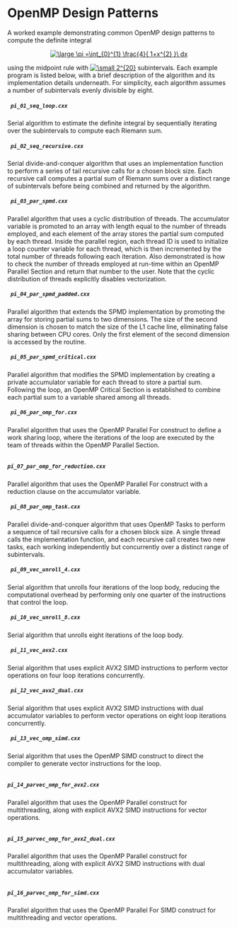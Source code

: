 # OpenMP Design Patterns

A worked example demonstrating common OpenMP design patterns to compute the definite integral

<p align="center">
<a href="https://www.codecogs.com/eqnedit.php?latex=\large&space;\pi&space;=\int_{0}^{1}&space;\frac{4}{&space;1&plus;x^{2}&space;}\&space;dx" target="_blank"><img src="https://latex.codecogs.com/gif.latex?\large&space;\pi&space;=\int_{0}^{1}&space;\frac{4}{&space;1&plus;x^{2}&space;}\&space;dx" title="\large \pi =\int_{0}^{1} \frac{4}{ 1+x^{2} }\ dx" /></a>
</p>

using the midpoint rule with <a href="https://www.codecogs.com/eqnedit.php?latex=\small&space;2^{20}" target="_blank"><img src="https://latex.codecogs.com/gif.latex?\small&space;2^{20}" title="\small 2^{20}" /></a> subintervals.  Each example program is listed below, with a brief description of the algorithm and its implementation details underneath.  For simplicity, each algorithm assumes a number of subintervals evenly divisible by eight.

##### <code> pi_01_seq_loop.cxx </code>
Serial algorithm to estimate the definite integral by sequentially iterating over the subintervals to compute each Riemann sum.

##### <code> pi_02_seq_recursive.cxx </code>
Serial divide-and-conquer algorithm that uses an implementation function to perform a series of tail recursive calls for a chosen block size.  Each recursive call computes a partial sum of Riemann sums over a distinct range of subintervals before being combined and returned by the algorithm.

##### <code> pi_03_par_spmd.cxx </code>
Parallel algorithm that uses a cyclic distribution of threads. The accumulator variable is promoted to an array with length equal to the number of threads employed, and each element of the array stores the partial sum computed by each thread.  Inside the parallel region, each thread ID is used to initialize a loop counter variable for each thread, which is then incremented by the total number of threads following each iteration.  Also demonstrated is how to check the number of threads employed at run-time within an OpenMP Parallel Section and return that number to the user.  Note that the cyclic distribution of threads explicitly disables vectorization.

##### <code> pi_04_par_spmd_padded.cxx </code>
Parallel algorithm that extends the SPMD implementation by promoting the array for storing partial sums to two dimensions.  The size of the second dimension is chosen to match the size of the L1 cache line, eliminating false sharing between CPU cores.  Only the first element of the second dimension is accessed by the routine.

##### <code> pi_05_par_spmd_critical.cxx </code>
Parallel algorithm that modifies the SPMD implementation by creating a private accumulator variable for each thread to store a partial sum.  Following the loop, an OpenMP Critical Section is established to combine each partial sum to a variable shared among all threads.

##### <code> pi_06_par_omp_for.cxx </code>
Parallel algorithm that uses the OpenMP Parallel For construct to define a work sharing loop, where the iterations of the loop are executed by the team of threads within the OpenMP Parallel Section. 

##### <code> pi_07_par_omp_for_reduction.cxx </code>
Parallel algorithm that uses the OpenMP Parallel For construct with a reduction clause on the accumulator variable.

##### <code> pi_08_par_omp_task.cxx </code>
Parallel divide-and-conquer algorithm that uses OpenMP Tasks to perform a sequence of tail recursive calls for a chosen block size.  A single thread calls the implementation function, and each recursive call creates two new tasks, each working independently but concurrently over a distinct range of subintervals.

##### <code> pi_09_vec_unroll_4.cxx </code>
Serial algorithm that unrolls four iterations of the loop body, reducing the computational overhead by performing only one quarter of the instructions that control the loop.

##### <code> pi_10_vec_unroll_8.cxx </code>
Serial algorithm that unrolls eight iterations of the loop body.

##### <code> pi_11_vec_avx2.cxx </code>
Serial algorithm that uses explicit AVX2 SIMD instructions to perform vector operations on four loop iterations concurrently.

##### <code> pi_12_vec_avx2_dual.cxx </code>
Serial algorithm that uses explicit AVX2 SIMD instructions with dual accumulator variables to perform vector operations on eight loop iterations concurrently.

##### <code> pi_13_vec_omp_simd.cxx </code>
Serial algorithm that uses the OpenMP SIMD construct to direct the compiler to generate vector instructions for the loop.

##### <code> pi_14_parvec_omp_for_avx2.cxx </code>
Parallel algorithm that uses the OpenMP Parallel construct for multithreading, along with explicit AVX2 SIMD instructions for vector operations.

##### <code> pi_15_parvec_omp_for_avx2_dual.cxx </code>
Parallel algorithm that uses the OpenMP Parallel construct for multithreading, along with explicit AVX2 SIMD instructions with dual accumulator variables.

##### <code> pi_16_parvec_omp_for_simd.cxx </code>
Parallel algorithm that uses the OpenMP Parallel For SIMD construct for multithreading and vector operations.

